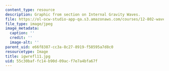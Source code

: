 ```yaml
---
content_type: resource
description: Graphic from section on Internal Gravity Waves.
file: https://ol-ocw-studio-app-qa.s3.amazonaws.com/courses/12-802-wave-motions-in-the-ocean-and-atmosphere-spring-2004/55c30baffc14b90d09acf7e7a4bfa67f_igwrefl11.jpg
file_type: image/jpeg
image_metadata:
  caption: ''
  credit: ''
  image-alt: ''
parent_uid: e66f8387-cc3a-8c27-8919-f58595a7d8c0
resourcetype: Image
title: igwrefl11.jpg
uid: 55c30baf-fc14-b90d-09ac-f7e7a4bfa67f
---
```

